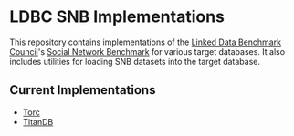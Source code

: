 LDBC SNB Implementations
========================

This repository contains implementations of the [Linked Data Benchmark
Council](http://www.ldbcouncil.org/)'s [Social Network
Benchmark](http://www.ldbcouncil.org/benchmarks/snb) for various target
databases. It also includes utilities for loading SNB datasets into the target
database.

## Current Implementations ##
* [Torc](https://github.com/jdellithorpe/torc-gremlin) 
* [TitanDB](https://github.com/thinkaurelius/titan)
